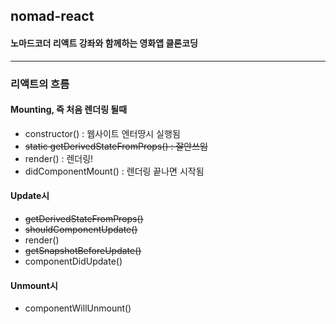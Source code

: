 ## nomad-react
#### 노마드코더 리액트 강좌와 함께하는 영화앱 클론코딩

---

### 리액트의 흐름
#### Mounting, 즉 처음 렌더링 될때
- constructor() : 웹사이트 엔터땅시 실행됨
- ~~static getDerivedStateFromProps() : 잘안쓰임~~
- render() : 렌더링!
- didComponentMount() : 렌더링 끝나면 시작됨

#### Update시
- ~~getDerivedStateFromProps()~~
- ~~shouldComponentUpdate()~~
- render()
- ~~getSnapshotBeforeUpdate()~~
- componentDidUpdate()

#### Unmount시
- componentWillUnmount()